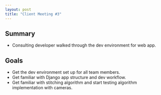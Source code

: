 ```yaml
---
layout: post
title: "Client Meeting #3"
---
```


## Summary 
- Consulting developer walked through the dev environment for web app.

## Goals
- Get the dev environment set up for all team members.
- Get familiar with Django app structure and dev workflow.
- Get familiar with stitching algorithm and start testing algorithm implementation with cameras.
